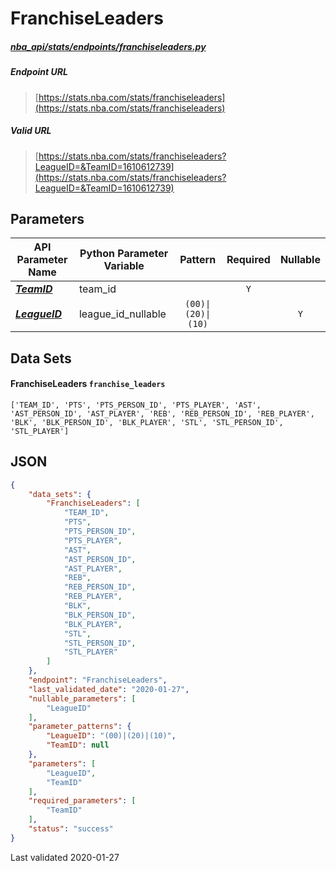 # FranchiseLeaders
##### [nba_api/stats/endpoints/franchiseleaders.py](https://github.com/swar/nba_api/blob/master/nba_api/stats/endpoints/franchiseleaders.py)

##### Endpoint URL
>[https://stats.nba.com/stats/franchiseleaders](https://stats.nba.com/stats/franchiseleaders)

##### Valid URL
>[https://stats.nba.com/stats/franchiseleaders?LeagueID=&TeamID=1610612739](https://stats.nba.com/stats/franchiseleaders?LeagueID=&TeamID=1610612739)

## Parameters
API Parameter Name | Python Parameter Variable | Pattern | Required | Nullable
------------ | ------------ | :-----------: | :---: | :---:
[_**TeamID**_](https://github.com/swar/nba_api/blob/master/docs/nba_api/stats/library/parameters.md#TeamID) | team_id |  | `Y` |  | 
[_**LeagueID**_](https://github.com/swar/nba_api/blob/master/docs/nba_api/stats/library/parameters.md#LeagueID) | league_id_nullable | `(00)\|(20)\|(10)` |  | `Y` | 

## Data Sets
#### FranchiseLeaders `franchise_leaders`
```text
['TEAM_ID', 'PTS', 'PTS_PERSON_ID', 'PTS_PLAYER', 'AST', 'AST_PERSON_ID', 'AST_PLAYER', 'REB', 'REB_PERSON_ID', 'REB_PLAYER', 'BLK', 'BLK_PERSON_ID', 'BLK_PLAYER', 'STL', 'STL_PERSON_ID', 'STL_PLAYER']
```


## JSON
```json
{
    "data_sets": {
        "FranchiseLeaders": [
            "TEAM_ID",
            "PTS",
            "PTS_PERSON_ID",
            "PTS_PLAYER",
            "AST",
            "AST_PERSON_ID",
            "AST_PLAYER",
            "REB",
            "REB_PERSON_ID",
            "REB_PLAYER",
            "BLK",
            "BLK_PERSON_ID",
            "BLK_PLAYER",
            "STL",
            "STL_PERSON_ID",
            "STL_PLAYER"
        ]
    },
    "endpoint": "FranchiseLeaders",
    "last_validated_date": "2020-01-27",
    "nullable_parameters": [
        "LeagueID"
    ],
    "parameter_patterns": {
        "LeagueID": "(00)|(20)|(10)",
        "TeamID": null
    },
    "parameters": [
        "LeagueID",
        "TeamID"
    ],
    "required_parameters": [
        "TeamID"
    ],
    "status": "success"
}
```

Last validated 2020-01-27
